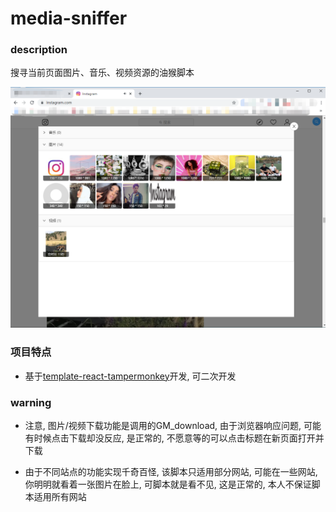 # media-sniffer

### description
搜寻当前页面图片、音乐、视频资源的油猴脚本    

![脚本截图](./dist/static/assets/screenshot-1.png)

### 项目特点
- 基于[template-react-tampermonkey](https://github.com/xiaomingTang/template-react-tampermonkey)开发, 可二次开发

### warning
- 注意, 图片/视频下载功能是调用的GM_download, 由于浏览器响应问题, 可能有时候点击下载却没反应, 是正常的, 不愿意等的可以点击标题在新页面打开并下载

- 由于不同站点的功能实现千奇百怪, 该脚本只适用部分网站, 可能在一些网站, 你明明就看着一张图片在脸上, 可脚本就是看不见, 这是正常的, 本人不保证脚本适用所有网站
